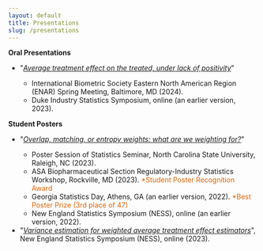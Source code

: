 ```yaml
---
layout: default
title: Presentations
slug: /presentations
---
```


<b> Oral Presentations </b> 

<ul>
   <li> "<a href="https://yiliu1998.github.io/slides/ENAR_2024.pdf" target="_blank"><em>Average treatment effect on the treated, under lack of positivity</em></a>"</li>
     <ul>
      <li> International Biometric Society Eastern North American Region (ENAR) Spring Meeting, Baltimore, MD (2024). </li>
      <li> Duke Industry Statistics Symposium, online (an earlier version, 2023). </li>
     </ul>
</ul>

<b> Student Posters </b>
<ul>
  <li>"<a href="https://yiliu1998.github.io/slides/OWWWF_Poster.pdf" target="_blank"><em>Overlap, matching, or entropy weights: what are we weighting for?</em></a>"</li>
  <ul>
      <li> Poster Session of Statistics Seminar, North Carolina State University, Raleigh, NC (2023). </li>
      <li> ASA Biopharmaceutical Section Regulatory-Industry Statistics Workshop, Rockville, MD (2023). <font color="#de6407"> *Student Poster Recognition Award</font> </li>
      <li> Georgia Statistics Day, Athens, GA (an earlier version, 2022). <font color="#de6407"> *Best Poster Prize (3rd place of 47)</font> </li>
      <li> New England Statistics Symposium (NESS), online (an earlier version, 2022). </li>
  </ul>  
  <li> "<a href="https://yiliu1998.github.io/slides/VEWATE_Poster.pdf" target="_blank"><em>Variance estimation for weighted average treatment effect estimators</em></a>", New England Statistics Symposium (NESS), online (2023). </li>
</ul>
